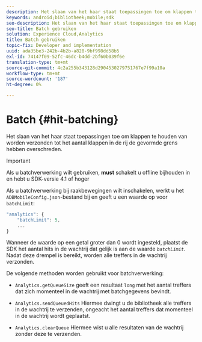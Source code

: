 ```yaml
---
description: Het slaan van het haar staat toepassingen toe om klappen te houden van worden verzonden tot het aantal klappen in de rij de gevormde grens hebben overschreden.
keywords: android;bibliotheek;mobile;sdk
seo-description: Het slaan van het haar staat toepassingen toe om klappen te houden van worden verzonden tot het aantal klappen in de rij de gevormde grens hebben overschreden.
seo-title: Batch gebruiken
solution: Experience Cloud,Analytics
title: Batch gebruiken
topic-fix: Developer and implementation
uuid: ada35be3-242b-4b2b-a828-9bf998dd58b5
exl-id: 74147f09-52fc-46dc-b4dd-2bf60b039f6e
translation-type: tm+mt
source-git-commit: 4c2a255b343128d2904530279751767e7f99a10a
workflow-type: tm+mt
source-wordcount: '187'
ht-degree: 0%

---
```


# Batch {#hit-batching}

Het slaan van het haar staat toepassingen toe om klappen te houden van worden verzonden tot het aantal klappen in de rij de gevormde grens hebben overschreden.

>[!IMPORTANT]
>
>Als u batchverwerking wilt gebruiken, **must** schakelt u offline bijhouden in en hebt u SDK-versie 4.1 of hoger

Als u batchverwerking bij raakbewegingen wilt inschakelen, werkt u het `ADBMobileConfig.json`-bestand bij en geeft u een waarde op voor `batchLimit`:

```js
"analytics": {
    "batchLimit": 5,
    ...
}
```

Wanneer de waarde op een getal groter dan 0 wordt ingesteld, plaatst de SDK het aantal hits in de wachtrij dat gelijk is aan de waarde *`batchLimit`*. Nadat deze drempel is bereikt, worden alle treffers in de wachtrij verzonden.

De volgende methoden worden gebruikt voor batchverwerking:

* `Analytics.getQueueSize` geeft een resultaat  `long` met het aantal treffers dat zich momenteel in de wachtrij met batchgegevens bevindt.

* `Analytics.sendQueuedHits` Hiermee dwingt u de bibliotheek alle treffers in de wachtrij te verzenden, ongeacht het aantal treffers dat momenteel in de wachtrij wordt geplaatst.
* `Analytics.clearQueue` Hiermee wist u alle resultaten van de wachtrij zonder deze te verzenden.
